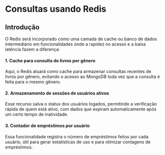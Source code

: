 # Consultas usando Redis

## Introdução

O Redis será incorporado como uma camada de cache ou banco de dados intermediário em funcionalidades onde a rapidez no acesso e a baixa latência fazem a diferença:

#### 1. Cache para consulta de livros por gênero
Aqui, o Redis atuará como cache para armazenar consultas recentes de livros por gênero, evitando o acesso ao MongoDB toda vez que a consulta é feita para o mesmo gênero.



#### 2. Armazenamento de sessões de usuários ativos
Esse recurso salva o status dos usuários logados, permitindo a verificação rápida de quem está ativo, com dados que expiram automaticamente após um certo tempo de inatividade.



#### 3. Contador de empréstimos por usuário
Essa funcionalidade registra o número de empréstimos feitos por cada usuário, útil para gerar estatísticas de uso e para otimizar contagens de empréstimos.
